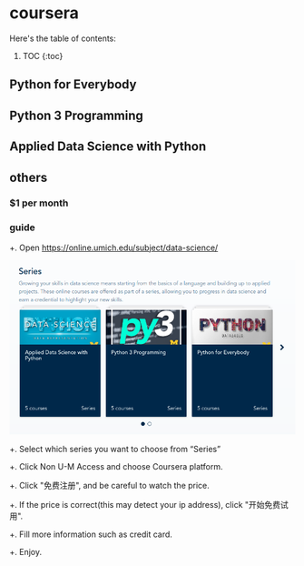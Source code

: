 # coursera 

Here's the table of contents:

1. TOC
{:toc}

## Python for Everybody

## Python 3 Programming  

## Applied Data Science with Python

## others

### $1 per month

### guide

+. Open <https://online.umich.edu/subject/data-science/>  

![Image of screen shot](/images/2020-02-23screenshot.png "shot png")


+. Select which series you want to choose from “Series”

+. Click Non U-M Access and choose Coursera platform.

+. Click "免费注册", and be careful to watch the price.

+. If the price is correct(this may detect your ip address), click "开始免费试用".

+. Fill more information such as credit card.

+. Enjoy.
